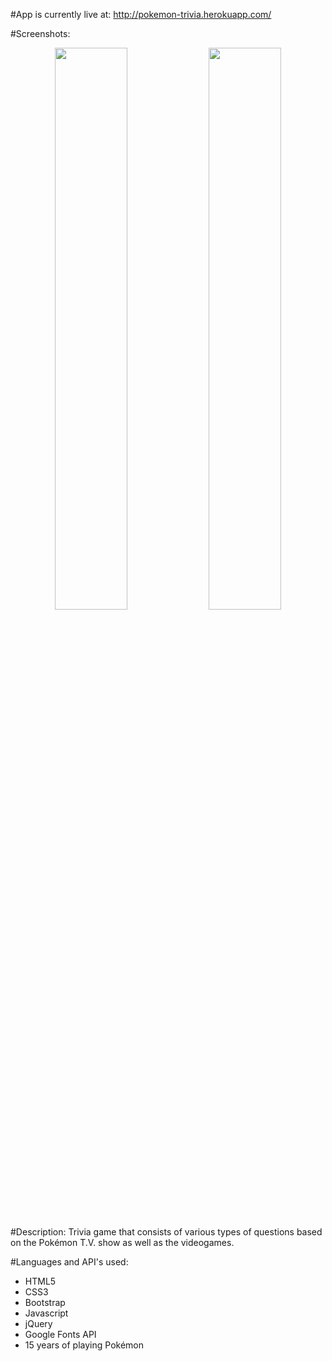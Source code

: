 #App is currently live at:
http://pokemon-trivia.herokuapp.com/

#Screenshots:

<p align="center">
<span>
<img src="https://raw.githubusercontent.com/eric-h0/pokemonTrivia/screenshots/screenshots/1.png" width="48%" height="auto"/>
<img src="https://raw.githubusercontent.com/eric-h0/pokemonTrivia/screenshots/screenshots/2.png" width="48%" height="auto"/>
</span>
</p>

#Description:
Trivia game that consists of various types of questions based on the Pokémon T.V. show as well as the videogames.

#Languages and API's used:

* HTML5
* CSS3
* Bootstrap
* Javascript
* jQuery
* Google Fonts API
* 15 years of playing Pokémon